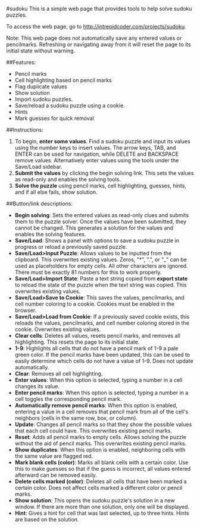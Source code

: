 #sudoku
This is a simple web page that provides tools to help solve sudoku puzzles.

To access the web page, go to http://intrepidcoder.com/projects/sudoku.

Note: This web page does not automatically save any entered values or pencilmarks. Refreshing or navigating away from it will reset the page to its initial state without warning.

##Features:
* Pencil marks
* Cell highlighting based on pencil marks
* Flag duplicate values
* Show solution
* Import sudoku puzzles.
* Save/reload a sudoku puzzle using a cookie.
* Hints
* Mark guesses for quick removal

##Instructions:
1. To begin, __enter some values__. Find a sudoku puzzle and input its values using the number keys to insert values. The arrow keys, TAB, and ENTER can be used for navigation, while DELETE and BACKSPACE remove values. Alternatively enter values using the tools under the Save/Load sidebar.
2. __Submit the values__ by clicking the begin solving link. This sets the values as read-only and enables the solving tools.
3. __Solve the puzzle__ using pencil marks, cell highlighting, guesses, hints, and if all else fails, show solution.

##Button/link descriptions:
* __Begin solving__: Sets the entered values as read-only clues and submits them to the puzzle solver. Once the values have been submitted, they cannot be changed. This generates a solution for the values and enables the solving features.
* __Save/Load__: Shows a panel with options to save a sudoku puzzle in progress or reload a previously saved puzzle.
* __Save/Load>Input Puzzle__: Allows values to be inputted from the clipboard. This overwrites existing values. Zeros, "*", ".", or "_" can be used as placeholders for empty cells. All other characters are ignored. There must be exactly 81 numbers for this to work properly.
* __Save/Load>Import State__: Paste a text string copied from __export state__ to reload the state of the puzzle when the text string was copied. This overwrites existing values.
* __Save/Load>Save to Cookie__: This saves the values, pencilmarks, and cell number coloring to a cookie. Cookies must be enabled in the browser.
* __Save/Load>Load from Cookie__: If a previously saved cookie exists, this reloads the values, pencilmarks, and cell number coloring stored in the cookie. Overwrites existing values.
* __Clear cells__: Deletes all values, resets pencil marks, and removes all highlighting. This resets the page to its initial state.
* __1-9__: Highlights all cells that do not have a pencil mark of 1-9 a pale green color. If the pencil marks have been updated, this can be used to easily determine which cells do not have a value of 1-9. Does not update automatically.
* __Clear__: Removes all cell highlighting.
* __Enter values__: When this option is selected, typing a number in a cell changes its value.
* __Enter pencil marks__: When this option is selected, typing a number in a cell toggles the corresponding pencil mark.
* __Automatically remove pencil marks__: When this option is enabled, entering a value in a cell removes that pencil mark from all of the cell's neighbors (cells in the same row, box, or column).
* __Update__: Changes all pencil marks so that they show the possible values that each cell could have. This overwrites existing pencil marks.
* __Reset__: Adds all pencil marks to empty cells. Allows solving the puzzle without the aid of pencil marks. This overwrites existing pencil marks.
* __Show duplicates__: When this option is enabled, neighboring cells with the same value are flagged red.
* __Mark blank cells (color)__: Marks all blank cells with a certain color. Use this to make guesses so that if the guess is incorrect, all values entered afterward can be removed easily.
* __Delete cells marked (color)__: Deletes all cells that have been marked a certain color. Does not affect cells marked a different color or pencil marks.
* __Show solution__: This opens the sudoku puzzle's solution in a new window. If there are more than one solution, only one will be displayed.
* __Hint__: Gives a hint for cell that was last selected, up to three hints. Hints are based on the solution.
